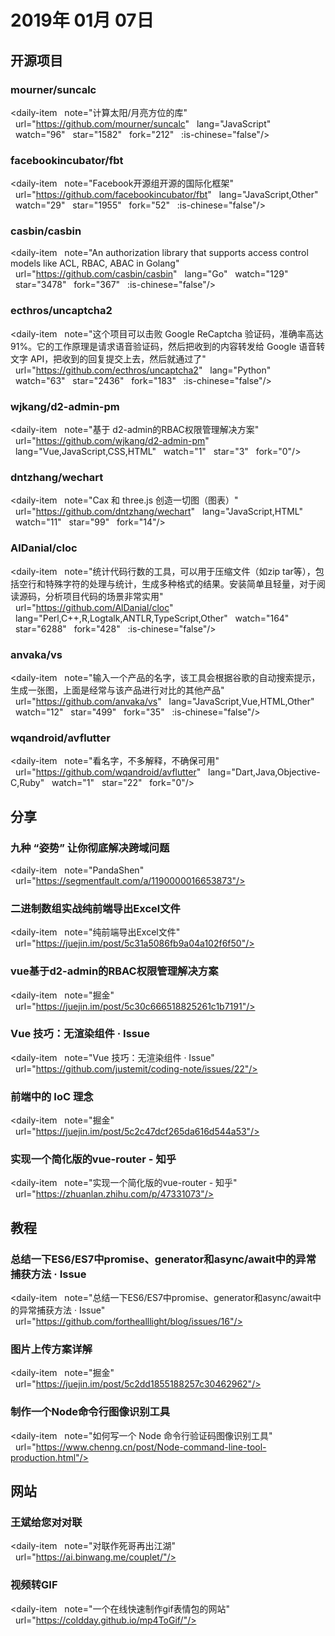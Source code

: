 # 2019年 01月 07日

## 开源项目

### mourner/suncalc

<daily-item
  note="计算太阳/月亮方位的库"
  url="https://github.com/mourner/suncalc"
  lang="JavaScript"
  watch="96"
  star="1582"
  fork="212"
  :is-chinese="false"/>

### facebookincubator/fbt

<daily-item
  note="Facebook开源组开源的国际化框架"
  url="https://github.com/facebookincubator/fbt"
  lang="JavaScript,Other"
  watch="29"
  star="1955"
  fork="52"
  :is-chinese="false"/>

### casbin/casbin

<daily-item
  note="An authorization library that supports access control models like ACL, RBAC, ABAC in Golang"
  url="https://github.com/casbin/casbin"
  lang="Go"
  watch="129"
  star="3478"
  fork="367"
  :is-chinese="false"/>

### ecthros/uncaptcha2

<daily-item
  note="这个项目可以击败 Google ReCaptcha 验证码，准确率高达 91%。它的工作原理是请求语音验证码，然后把收到的内容转发给 Google 语音转文字 API，把收到的回复提交上去，然后就通过了"
  url="https://github.com/ecthros/uncaptcha2"
  lang="Python"
  watch="63"
  star="2436"
  fork="183"
  :is-chinese="false"/>

### wjkang/d2-admin-pm

<daily-item
  note="基于 d2-admin的RBAC权限管理解决方案"
  url="https://github.com/wjkang/d2-admin-pm"
  lang="Vue,JavaScript,CSS,HTML"
  watch="1"
  star="3"
  fork="0"/>

### dntzhang/wechart

<daily-item
  note="Cax 和 three.js 创造一切图（图表）"
  url="https://github.com/dntzhang/wechart"
  lang="JavaScript,HTML"
  watch="11"
  star="99"
  fork="14"/>

### AlDanial/cloc

<daily-item
  note="统计代码行数的工具，可以用于压缩文件（如zip tar等），包括空行和特殊字符的处理与统计，生成多种格式的结果。安装简单且轻量，对于阅读源码，分析项目代码的场景非常实用"
  url="https://github.com/AlDanial/cloc"
  lang="Perl,C++,R,Logtalk,ANTLR,TypeScript,Other"
  watch="164"
  star="6288"
  fork="428"
  :is-chinese="false"/>

### anvaka/vs

<daily-item
  note="输入一个产品的名字，该工具会根据谷歌的自动搜索提示，生成一张图，上面是经常与该产品进行对比的其他产品"
  url="https://github.com/anvaka/vs"
  lang="JavaScript,Vue,HTML,Other"
  watch="12"
  star="499"
  fork="35"
  :is-chinese="false"/>

### wqandroid/avflutter

<daily-item
  note="看名字，不多解释，不确保可用"
  url="https://github.com/wqandroid/avflutter"
  lang="Dart,Java,Objective-C,Ruby"
  watch="1"
  star="22"
  fork="0"/>

## 分享

### 九种 “姿势” 让你彻底解决跨域问题

<daily-item
  note="PandaShen"
  url="https://segmentfault.com/a/1190000016653873"/>

### 二进制数组实战纯前端导出Excel文件

<daily-item
  note="纯前端导出Excel文件"
  url="https://juejin.im/post/5c31a5086fb9a04a102f6f50"/>

### vue基于d2-admin的RBAC权限管理解决方案

<daily-item
  note="掘金"
  url="https://juejin.im/post/5c30c666518825261c1b7191"/>

### Vue 技巧：无渲染组件 · Issue

<daily-item
  note="Vue 技巧：无渲染组件 · Issue"
  url="https://github.com/justemit/coding-note/issues/22"/>

### 前端中的 IoC 理念

<daily-item
  note="掘金"
  url="https://juejin.im/post/5c2c47dcf265da616d544a53"/>

### 实现一个简化版的vue-router - 知乎

<daily-item
  note="实现一个简化版的vue-router - 知乎"
  url="https://zhuanlan.zhihu.com/p/47331073"/>

## 教程

### 总结一下ES6/ES7中promise、generator和async/await中的异常捕获方法 · Issue

<daily-item
  note="总结一下ES6/ES7中promise、generator和async/await中的异常捕获方法 · Issue"
  url="https://github.com/forthealllight/blog/issues/16"/>

### 图片上传方案详解

<daily-item
  note="掘金"
  url="https://juejin.im/post/5c2dd1855188257c30462962"/>

### 制作一个Node命令行图像识别工具

<daily-item
  note="如何写一个 Node 命令行验证码图像识别工具"
  url="https://www.chenng.cn/post/Node-command-line-tool-production.html"/>

## 网站

### 王斌给您对对联

<daily-item
  note="对联作死哥再出江湖"
  url="https://ai.binwang.me/couplet/"/>

### 视频转GIF

<daily-item
  note="一个在线快速制作gif表情包的网站"
  url="https://coldday.github.io/mp4ToGif/"/>

<daily-footer/>